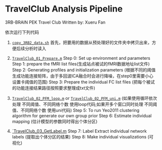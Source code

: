 # TravelClub Analysis Pipeline
3RB-BRAIN PEK Travel Club
Written by: Xueru Fan

依次运行下列代码

1. [`copy_3RB2_data.sh`](code/copy_3RB2_data.sh)
首先，把要用的数据从预处理好的文件夹中拷贝出来，方便后续分析时读入

2. [`TravelClub_01_Prepare.m`](code/TravelClub_01_Prepare.m)
Step 0: Set up environment and parameters
Step 1: prepare the fMRI list files(生成站点被试的fMRI数据地址list文件)
Step 2: Generating profiles and initialization parameters (根据不同的阈值生成功能连接矩阵，由于多回波ICA融合时会进行降噪，在step0里需要小心设置卡阈值的范围)
Step 3: Prepare the individual FC list files (把每个被试的功能连接结果路径按照要求整理成txt文件)

3. [`TravelClub_02_PFM_loop.m`](code/TravelClub_02_PFM_loop.m) or [`TravelClub_02_PFM_uni.m`](c0de/TravelClub_02_PFM_uni.m)
(如果使用循环依次处理 不同阈值、不同网络个数 使用loop代码;如果开多个窗口同时处理 不同阈值、不同网络个数 使用uni代码)
Step 5: To run Yeo2011 clustering algorithm for generate our own group prior
Step 6: Estimate individual mapping (估计模型的参数同时得出个体分区)

4. [`TravelClub_03_GetLabel.m](code/TravelClub_03_GetLabel.m)
Step 7: Label Extract individual network labels (提取出个体分区的结果)
Step 8: Make individual visualizations (可视化)

